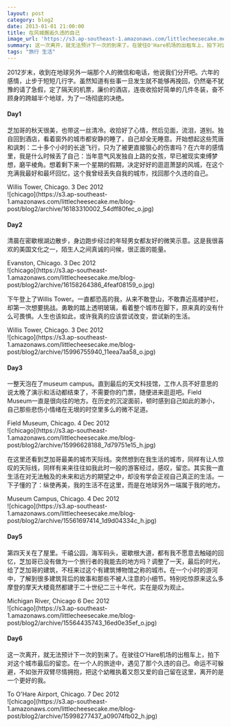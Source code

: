```yaml
---
layout: post
category: blog2
date: 2013-01-01 21:00:00
title: 在风城邂逅久违的自己
image_url: 'https://s3.ap-southeast-1.amazonaws.com/littlecheesecake.me/blog-post/blog2/archive/15564434573_4b0efa9e62_o.jpg'
summary: 这一次离开，就无法预计下一次的到来了。在驶往O'Hare机场的出租车上，拍下对这个城市最后的留恋。在一个人的旅途中，遇见了那个久违的自己。命运不可躲避，不如张开双臂尽情拥抱，把这个幼稚执着又怨又爱的自己留在这里，离开的是一个更好的我。
tags: "旅行 生活"
---
```


2012岁末，收到在地球另外一端那个人的微信和电话，他说我们分开吧。六年的感情，止步于短短几行字。虽然知道有些事一旦发生就不能够再挽回，仍然毫不犹豫的请了急假，定了隔天的机票，廉价的酒店，连夜收拾好简单的几件冬装，奋不顾身的跨越半个地球，为了一场彻底的决绝。

#### Day1

芝加哥的秋天很美，也带这一丝清冷。收拾好了心情，然后见面，流泪，道别。独自回到酒店，看着窗外的城市都安静的睡了，自己却全无睡意。开始想起这些荒唐和讽刺：二十多个小时的长途飞行，只为了被更直接狠心的伤害吗？在六年的感情里，我是什么时候丢了自己：当年意气风发独自上路的女孩，早已被现实束缚梦想，磨平棱角。想着剩下来一个星期的假期，决定好好的逛逛萧瑟的风城，在这个充满我最好和最坏回忆，这个我曾经丢失自我的城市，找回那个久违的自己。
<figcaption>
Willis Tower, Chicago. 3 Dec 2012
</figcaption>
![chicago](https://s3.ap-southeast-1.amazonaws.com/littlecheesecake.me/blog-post/blog2/archive/16183310002_54dff80fec_o.jpg)

#### Day2

清晨在密歇根湖边散步，身边跑步经过的年轻男女都友好的微笑示意。这是我很喜欢的美国文化之一，陌生人之间真诚的问候，很正面的能量。
<figcaption>
Evanston, Chicago. 3 Dec 2012
</figcaption>
![chicago](https://s3.ap-southeast-1.amazonaws.com/littlecheesecake.me/blog-post/blog2/archive/16158264386_4feaf08159_o.jpg)

下午登上了Willis Tower。一直都恐高的我，从来不敢登山，不敢靠近高楼护栏，却第一次想要挑战。勇敢的踏上透明玻璃，看着整个城市在脚下，原来真的没有什么可畏惧。人生也该如此，或许我真的应该尝试改变，尝试新的生活。
<figcaption>
Willis Tower, Chicago. 3 Dec 2012
</figcaption>
![chicago](https://s3.ap-southeast-1.amazonaws.com/littlecheesecake.me/blog-post/blog2/archive/15996755940_11eea7aa58_o.jpg)

#### Day3

一整天泡在了museum campus。直到最后的天文科技馆，工作人员不好意思的说太晚了演示和活动都结束了，不需要你的门票，随便进来逛逛吧。Field Museum一直是很向往的地方。在历史的沉淀面前，顿时感到自己如此的渺小，自己那些悲伤小情绪在无垠的时空里多么的微不足道。
<figcaption>
Field Museum, Chicago. 4 Dec 2012
</figcaption>
![chicago](https://s3.ap-southeast-1.amazonaws.com/littlecheesecake.me/blog-post/blog2/archive/15996628188_7d79751e15_h.jpg)

在这里还看到芝加哥最美的城市天际线。突然想到在我生活的城市，同样有让人惊叹的天际线，同样有来来往往如我此时一般的游客经过，感叹，留恋。其实我一直生活在对无法触及的未来和远方的期望之中，却没有学会正视自己真正的生活。一下子懂的了：纵使再美，我的生活不在这里，而是在地球另外一端属于我的地方。
<figcaption>
Museum Campus, Chicago. 4 Dec 2012
</figcaption>
![chicago](https://s3.ap-southeast-1.amazonaws.com/littlecheesecake.me/blog-post/blog2/archive/15561697414_1d9d04334c_h.jpg)

#### Day5

第四天关在了屋里。千禧公园，海军码头，密歇根大道，都有我不愿意去触碰的回忆，芝加哥已没有做为一个旅行者的我能去的地方吗？调整了一天，最后的时光，给了芝加哥的建筑，不枉来过这个有建筑博物馆之称的城市。在一个小时的游河中，了解到很多建筑背后的故事和那些不被人注意的小细节。特别吃惊原来这么多摩登的摩天大楼竟然都建于二十世纪二三十年代，实在是叹为观止。
<figcaption>
Michigan River, Chicago 6 Dec 2012 
</figcaption>
![chicago](https://s3.ap-southeast-1.amazonaws.com/littlecheesecake.me/blog-post/blog2/archive/15564435743_16ed0e35ef_o.jpg)

#### Day6

这一次离开，就无法预计下一次的到来了。在驶往O'Hare机场的出租车上，拍下对这个城市最后的留恋。在一个人的旅途中，遇见了那个久违的自己。命运不可躲避，不如张开双臂尽情拥抱，把这个幼稚执着又怨又爱的自己留在这里，离开的是一个更好的我。
<figcaption>
To O'Hare Airport, Chicago. 7 Dec 2012
</figcaption>
![chicago](https://s3.ap-southeast-1.amazonaws.com/littlecheesecake.me/blog-post/blog2/archive/15998277437_a09074fb02_h.jpg)
 
